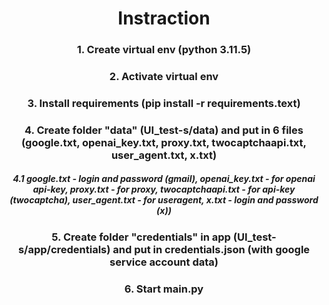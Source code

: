 <h1 align="center">Instraction</h1>
<h3 align="center">1. Create virtual env (python 3.11.5)</h3>
<h3 align="center">2. Activate virtual env</h3>
<h3 align="center">3. Install requirements (pip install -r requirements.text) </h3>
<h3 align="center">4. Create folder "data" (UI_test-s/data) and put in 6 files (google.txt, openai_key.txt, proxy.txt, twocaptchaapi.txt, user_agent.txt, x.txt)</h3>
<h5 align="center">4.1 google.txt - login and password (gmail), openai_key.txt - for openai api-key, proxy.txt - for proxy, twocaptchaapi.txt - for api-key (twocaptcha), user_agent.txt - for useragent, x.txt - login and password (x))</h5>
<h3 align="center">5. Create folder "credentials" in app (UI_test-s/app/credentials) and put in credentials.json (with google service account data) </h3>
<h3 align="center">6. Start main.py</h3>
